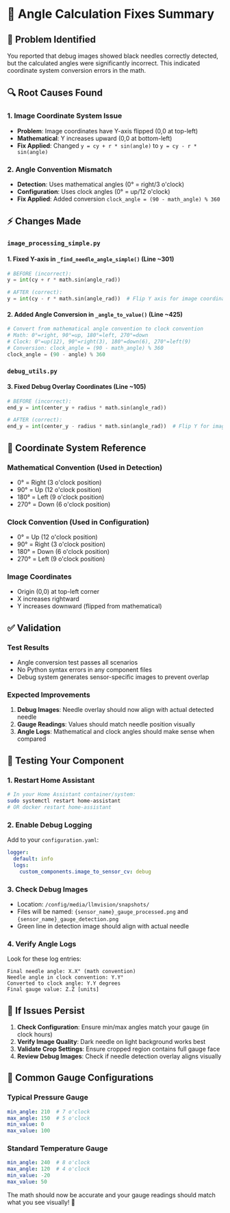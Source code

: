 # 🔧 Angle Calculation Fixes Summary

## 🎯 Problem Identified
You reported that debug images showed black needles correctly detected, but the calculated angles were significantly incorrect. This indicated coordinate system conversion errors in the math.

## 🔍 Root Causes Found

### 1. Image Coordinate System Issue
- **Problem**: Image coordinates have Y-axis flipped (0,0 at top-left)
- **Mathematical**: Y increases upward (0,0 at bottom-left)
- **Fix Applied**: Changed `y = cy + r * sin(angle)` to `y = cy - r * sin(angle)`

### 2. Angle Convention Mismatch
- **Detection**: Uses mathematical angles (0° = right/3 o'clock)
- **Configuration**: Uses clock angles (0° = up/12 o'clock)
- **Fix Applied**: Added conversion `clock_angle = (90 - math_angle) % 360`

## ⚡ Changes Made

### `image_processing_simple.py`

#### 1. Fixed Y-axis in `_find_needle_angle_simple()` (Line ~301)
```python
# BEFORE (incorrect):
y = int(cy + r * math.sin(angle_rad))

# AFTER (correct):
y = int(cy - r * math.sin(angle_rad))  # Flip Y axis for image coordinates
```

#### 2. Added Angle Conversion in `_angle_to_value()` (Line ~425)
```python
# Convert from mathematical angle convention to clock convention
# Math: 0°=right, 90°=up, 180°=left, 270°=down
# Clock: 0°=up(12), 90°=right(3), 180°=down(6), 270°=left(9)
# Conversion: clock_angle = (90 - math_angle) % 360
clock_angle = (90 - angle) % 360
```

### `debug_utils.py`

#### 3. Fixed Debug Overlay Coordinates (Line ~105)
```python
# BEFORE (incorrect):
end_y = int(center_y + radius * math.sin(angle_rad))

# AFTER (correct):
end_y = int(center_y - radius * math.sin(angle_rad))  # Flip Y for image coordinates
```

## 🧮 Coordinate System Reference

### Mathematical Convention (Used in Detection)
- 0° = Right (3 o'clock position)
- 90° = Up (12 o'clock position)  
- 180° = Left (9 o'clock position)
- 270° = Down (6 o'clock position)

### Clock Convention (Used in Configuration)
- 0° = Up (12 o'clock position)
- 90° = Right (3 o'clock position)
- 180° = Down (6 o'clock position)
- 270° = Left (9 o'clock position)

### Image Coordinates
- Origin (0,0) at top-left corner
- X increases rightward
- Y increases downward (flipped from mathematical)

## ✅ Validation

### Test Results
- Angle conversion test passes all scenarios
- No Python syntax errors in any component files
- Debug system generates sensor-specific images to prevent overlap

### Expected Improvements
1. **Debug Images**: Needle overlay should now align with actual detected needle
2. **Gauge Readings**: Values should match needle position visually
3. **Angle Logs**: Mathematical and clock angles should make sense when compared

## 🎯 Testing Your Component

### 1. Restart Home Assistant
```bash
# In your Home Assistant container/system:
sudo systemctl restart home-assistant
# OR docker restart home-assistant
```

### 2. Enable Debug Logging
Add to your `configuration.yaml`:
```yaml
logger:
  default: info
  logs:
    custom_components.image_to_sensor_cv: debug
```

### 3. Check Debug Images
- Location: `/config/media/llmvision/snapshots/`
- Files will be named: `{sensor_name}_gauge_processed.png` and `{sensor_name}_gauge_detection.png`
- Green line in detection image should align with actual needle

### 4. Verify Angle Logs
Look for these log entries:
```
Final needle angle: X.X° (math convention)
Needle angle in clock convention: Y.Y°
Converted to clock angle: Y.Y degrees
Final gauge value: Z.Z [units]
```

## 🐛 If Issues Persist

1. **Check Configuration**: Ensure min/max angles match your gauge (in clock hours)
2. **Verify Image Quality**: Dark needle on light background works best
3. **Validate Crop Settings**: Ensure cropped region contains full gauge face
4. **Review Debug Images**: Check if needle detection overlay aligns visually

## 📝 Common Gauge Configurations

### Typical Pressure Gauge
```yaml
min_angle: 210  # 7 o'clock
max_angle: 150  # 5 o'clock  
min_value: 0
max_value: 100
```

### Standard Temperature Gauge
```yaml
min_angle: 240  # 8 o'clock
max_angle: 120  # 4 o'clock
min_value: -20
max_value: 50
```

The math should now be accurate and your gauge readings should match what you see visually! 🎉